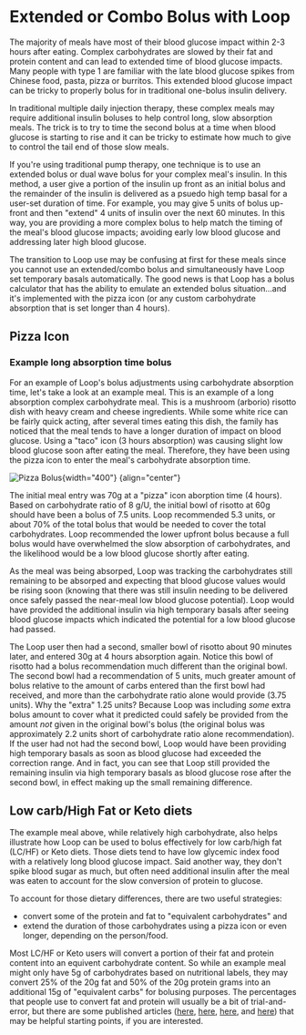 # Extended or Combo Bolus with Loop

The majority of meals have most of their blood glucose impact within 2-3 hours after eating.  Complex carbohydrates are slowed by their fat and protein content and can lead to extended time of blood glucose impacts. Many people with type 1 are familiar with the late blood glucose spikes from Chinese food, pasta, pizza or burritos. This extended blood glucose impact can be tricky to properly bolus for in traditional one-bolus insulin delivery.

In traditional multiple daily injection therapy, these complex meals may require additional insulin boluses to help control long, slow absorption meals. The trick is to try to time the second bolus at a time when blood glucose is starting to rise and it can be tricky to estimate how much to give to control the tail end of those slow meals.

If you're using traditional pump therapy, one technique is to use an extended bolus or dual wave bolus for your complex meal's insulin. In this method, a user give a portion of the insulin up front as an initial bolus and the remainder of the insulin is delivered as a psuedo high temp basal for a user-set duration of time. For example, you may give 5 units of bolus up-front and then "extend" 4 units of insulin over the next 60 minutes. In this way, you are providing a more complex bolus to help match the timing of the meal's blood glucose impacts; avoiding early low blood glucose and addressing later high blood glucose.

The transition to Loop use may be confusing at first for these meals since you cannot use an extended/combo bolus and simultaneously have Loop set temporary basals automatically. The good news is that Loop has a bolus calculator that has the ability to emulate an extended bolus situation...and it's implemented with the pizza icon (or any custom carbohydrate absorption that is set longer than 4 hours).

## Pizza Icon

### Example long absorption time bolus

For an example of Loop's bolus adjustments using carbohydrate absorption time, let's take a look at an example meal.  This is an example of a long absorption complex carbohydrate meal. This is a mushroom (arborio) risotto dish with heavy cream and cheese ingredients. While some white rice can be fairly quick acting, after several times eating this dish, the family has noticed that the meal tends to have a longer duration of impact on blood glucose. Using a "taco" icon (3 hours absorption) was causing slight low blood glucose soon after eating the meal. Therefore, they have been using the pizza icon to enter the meal's carbohydrate absorption time.

![Pizza Bolus](../img/pizza_bolus.jpg){width="400"}
{align="center"}

The initial meal entry was 70g at a "pizza" icon aborption time (4 hours). Based on carbohydrate ratio of 8 g/U, the initial bowl of risotto at 60g should have been a bolus of 7.5 units. Loop recommended 5.3 units, or about 70% of the total bolus that would be needed to cover the total carbohydrates. Loop recommended the lower upfront bolus because a full bolus would have overwhelmed the slow absorption of carbohydrates, and the likelihood would be a low blood glucose shortly after eating. 

As the meal was being absorped, Loop was tracking the carbohydrates still remaining to be absorped and expecting that blood glucose values would be rising soon (knowing that there was still insulin needing to be delivered once safely passed the near-meal low blood glucose potential). Loop would have provided the additional insulin via high temporary basals after seeing blood glucose impacts which indicated the potential for a low blood glucose had passed. 

The Loop user then had a second, smaller bowl of risotto about 90 minutes later, and entered 30g at 4 hours absorption again. Notice this bowl of risotto had a bolus recommendation much different than the original bowl. The second bowl had a recommendation of 5 units, much greater amount of bolus relative to the amount of carbs entered than the first bowl had received, and more than the carbohydrate ratio alone would provide (3.75 units). Why the "extra" 1.25 units? Because Loop was including *some* extra bolus amount to cover what it predicted could safely be provided from the amount *not* given in the original bowl's bolus (the original bolus was approximately 2.2 units short of carbohydrate ratio alone recommendation). If the user had not had the second bowl, Loop would have been providing high temporary basals as soon as blood glucose had exceeded the correction range. And in fact, you can see that Loop still provided the remaining insulin via high temporary basals as blood glucose rose after the second bowl, in effect making up the small remaining difference.


## Low carb/High Fat or Keto diets

The example meal above, while relatively high carbohydrate, also helps illustrate how Loop can be used to bolus effectively for low carb/high fat (LC/HF) or Keto diets.  Those diets tend to have low glycemic index food with a relatively long blood glucose impact.  Said another way, they don't spike blood sugar as much, but often need additional insulin after the meal was eaten to account for the slow conversion of protein to glucose.

To account for those dietary differences, there are two useful strategies:

* convert some of the protein and fat to "equivalent carbohydrates" and
* extend the duration of those carbohydrates using a pizza icon or even longer, depending on the person/food.

Most LC/HF or Keto users will convert a portion of their fat and protein content into an equivent carbohydrate content.  So while an example meal might only have 5g of carbohydrates based on nutritional labels, they may convert 25% of the 20g fat and 50% of the 20g protein grams into an additional 15g of "equivalent carbs" for bolusing purposes. The percentages that people use to convert fat and protein will usually be a bit of trial-and-error, but there are some published articles ([here](https://www.practicaldiabetes.com/article/fat-protein-counting-type-1-diabetes/), [here](https://www.ncbi.nlm.nih.gov/pubmed/21949219/), [here](https://youngandt1.com/how-to-bolus-for-fat-and-protein/), and [here](https://www.ncbi.nlm.nih.gov/pmc/articles/PMC3609492/)) that may be helpful starting points, if you are interested.



